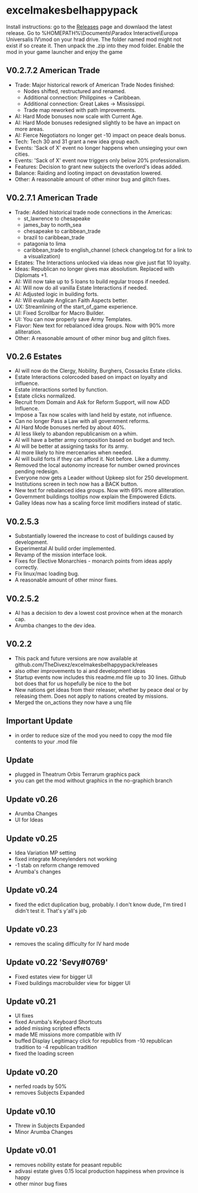 # excelmakesbelhappypack
Install instructions: go to  the [Releases](https://github.com/TheDivexz/excelmakesbelhappypack/releases) page and downlaod the latest release.
Go to %HOMEPATH%\Documents\Paradox Interactive\Europa Universalis IV\mod on your hrad drive. The folder named mod might not exist if so create it. 
Then unpack the .zip into they mod folder.
Enable the mod in your game launcher and enjoy the game
## V0.2.7.2 American Trade
- Trade: Major historical rework of American Trade Nodes finished:
    - Nodes shifted, restructured and renamed.
    - Additional connection: Philippines -> Caribbean.
    - Additional connection: Great Lakes -> Mississippi.
    - Trade map reworked with path improvements.
- AI: Hard Mode bonuses now scale with Current Age.
- AI: Hard Mode bonuses redesigned slightly to be have an impact on more areas.
- AI: Fierce Negotiators no longer get -10 impact on peace deals bonus.
- Tech: Tech 30 and 31 grant a new idea group each.
- Events: 'Sack of X' event no longer happens when unsieging your own cities.
- Events: 'Sack of X' event now triggers only below 20% professionalism.
- Features: Decision to grant new subjects the overlord's ideas added.
- Balance: Raiding and looting impact on devastation lowered.
- Other: A reasonable amount of other minor bug and glitch fixes.
## V0.2.7.1 American Trade
- Trade: Added historical trade node connections in the Americas:
    - st_lawrence to chesapeake
    - james_bay to north_sea
    - chesapeake to caribbean_trade
    - brazil to caribbean_trade
    - patagonia to lima
    - caribbean_trade to english_channel
  (check changelog.txt for a link to a visualization)
- Estates: The Interactions unlocked via ideas now give just flat 10 loyalty.
- Ideas: Republican no longer gives max absolutism. Replaced with Diplomats +1.
- AI: Will now take up to 5 loans to build regular troops if needed.
- AI: Will now do all vanilla Estate Interactions if needed.
- AI: Adjusted logic in building forts.
- AI: Will evaluate Anglican Faith Aspects better.
- UX: Streamlining of the start_of_game experience.
- UI: Fixed Scrollbar for Macro Builder.
- UI: You can now properly save Army Templates.
- Flavor: New text for rebalanced idea groups. Now with 90% more alliteration.
- Other: A reasonable amount of other minor bug and glitch fixes.
## V0.2.6 Estates
- AI will now do the Clergy, Nobility, Burghers, Cossacks Estate clicks.
- Estate Interactions colorcoded based on impact on loyalty and influence.
- Estate interactions sorted by function.
- Estate clicks normalized.
- Recruit from Domain and Ask for Reform Support, will now ADD Influence.
- Impose a Tax now scales with land held by estate, not influence.
- Can no longer Pass a Law with all government reforms.
- AI Hard Mode bonuses nerfed by about 40%.
- AI less likely to abandon republicanism on a whim.
- AI will have a better army composition based on budget and tech.
- AI will be better at assigning tasks for its army.
- AI more likely to hire mercenaries when needed.
- AI will build forts if they can afford it. Not before. Like a dummy.
- Removed the local autonomy increase for number owned provinces pending redesign.
- Everyone now gets a Leader without Upkeep slot for 250 development.
- Institutions screen in tech now has a BACK button.
- New text for rebalanced idea groups. Now with 69% more alliteration.
- Government buildings tooltips now explain the Empowered Edicts.
- Galley Ideas now has a scaling force limit modifiers instead of static.
## V0.2.5.3
- Substantially lowered the increase to cost of buildings caused by development.
- Experimental AI build order implemented.
- Revamp of the mission interface look.
- Fixes for Elective Monarchies - monarch points from ideas apply correctly.
- Fix linux/mac loading bug.
- A reasonable amount of other minor fixes.
## V0.2.5.2
- AI has a decision to dev a lowest cost province when at the monarch cap.
- Arumba changes to the dev idea. 
## V0.2.2
- This pack and future versions are now available at github.com/TheDivexz/excelmakesbelhappypack/releases
- also other improvements to ai and development ideas
- Startup events now includes this readme.md file up to 30 lines.  Github bot does that for us hopefully be nice to the bot
- New nations get ideas from their releaser, whether by peace deal or by releasing them. Does not apply to nations created by missions.
- Merged the on_actions they now have a unq file
## Important Update
- in order to reduce size of the mod you need to copy the mod file contents to your .mod file
## Update
- plugged in Theatrum Orbis Terrarum graphics pack
- you can get the mod without graphics in the no-graphich branch
## Update v0.26
- Arumba Changes
- UI for Ideas
## Update v0.25
- Idea Variation MP setting
- fixed integrate Moneylenders not working
- -1 stab on reform change removed
- Arumba's changes
## Update v0.24
- fixed the edict duplication bug, probably. I don't know dude, I'm tired I didn't test it. That's y'all's job
## Update v0.23
- removes the scaling difficulty for IV hard mode
## Update v0.22 'Sevy#0769'
- Fixed estates view for bigger UI
- Fixed buildings macrobuilder view for bigger UI
## Update v0.21
- UI fixes
- fixed Arumba's Keyboard Shortcuts
- added missing scripted effects
- made ME missions more compatible with IV
- buffed Display Legitimacy click for republics from -10 republican tradition to -4 republican tradition
- fixed the loading screen
## Update v0.20
- nerfed roads by 50%
- removes Subjects Expanded
## Update v0.10
- Threw in Subjects Expanded
- Minor Arumba Changes
## Update v0.01
- removes nobility estate for peasant republic
- adivasi estate gives 0.15 local production happiness when province is happy
- other minor bug fixes
